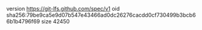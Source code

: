 version https://git-lfs.github.com/spec/v1
oid sha256:79be9ca5e9d07b547e43466ad0dc26276cacdd0cf730499b3bcb66b1b4796f69
size 42450
